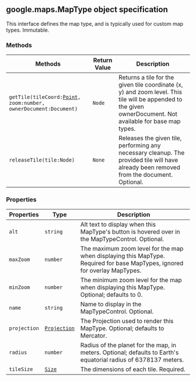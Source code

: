 <h2 id="MapType">
google.maps.MapType
object specification
</h2><p>This interface defines the map type, and is typically used for custom map types. Immutable.</p><h3 id="devsite_header_156">Methods</h3><table summary="interface MapType - Methods" width="100%">
<thead>
<tr><th>Methods</th>
<th>Return Value</th>
<th>Description</th>
</tr></thead>
<tbody>
<tr>
<td><code>getTile(tileCoord:<a href="https://github.com/amenadiel/google-maps-documentation/blob/master/docs/google.maps.Point.md">Point</a>, zoom:number, ownerDocument:Document)</code></td>
<td><code>Node</code></td>
<td>Returns a tile for the given tile coordinate (x, y) and zoom level. This tile will be appended to the given ownerDocument. Not available for base map types.</td>
</tr>
<tr>
<td><code>releaseTile(tile:Node)</code></td>
<td><code>None</code></td>
<td>Releases the given tile, performing any necessary cleanup. The provided tile will have already been removed from the document. Optional.</td>
</tr>
</tbody>
</table><h3 id="devsite_header_157">Properties</h3><table summary="interface MapType - Properties" width="100%">
<thead>
<tr><th>Properties</th>
<th>Type</th>
<th>Description</th>
</tr></thead>
<tbody>
<tr>
<td><code>alt</code></td>
<td><code>string</code></td>
<td>Alt text to display when this MapType's button is hovered over in the MapTypeControl. Optional.</td>
</tr>
<tr>
<td><code>maxZoom</code></td>
<td><code>number</code></td>
<td>The maximum zoom level for the map when displaying this MapType. Required for base MapTypes, ignored for overlay MapTypes.</td>
</tr>
<tr>
<td><code>minZoom</code></td>
<td><code>number</code></td>
<td>The minimum zoom level for the map when displaying this MapType. Optional; defaults to 0.</td>
</tr>
<tr>
<td><code>name</code></td>
<td><code>string</code></td>
<td>Name to display in the MapTypeControl. Optional.</td>
</tr>
<tr>
<td><code>projection</code></td>
<td><code><a href="https://github.com/amenadiel/google-maps-documentation/blob/master/docs/google.maps.Projection.md">Projection</a></code></td>
<td>The Projection used to render this MapType. Optional; defaults to Mercator.</td>
</tr>
<tr>
<td><code>radius</code></td>
<td><code>number</code></td>
<td>Radius of the planet for the map, in meters. Optional; defaults to Earth's equatorial radius of 6378137 meters.</td>
</tr>
<tr>
<td><code>tileSize</code></td>
<td><code><a href="https://github.com/amenadiel/google-maps-documentation/blob/master/docs/google.maps.Size.md">Size</a></code></td>
<td>The dimensions of each tile. Required.</td>
</tr>
</tbody>
</table>